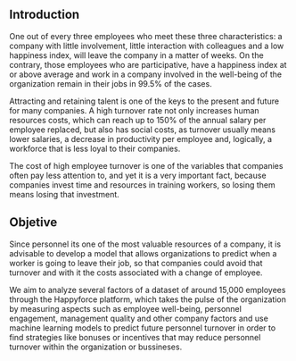 ## Introduction

One out of every three employees who meet these three characteristics: a company with little involvement, little interaction with colleagues and a low happiness index, will leave the company in a matter of weeks. On the contrary, those employees who are participative, have a happiness index at or above average and work in a company involved in the well-being of the organization remain in their jobs in 99.5% of the cases.

Attracting and retaining talent is one of the keys to the present and future for many companies. A high turnover rate not only increases human resources costs, which can reach up to 150% of the annual salary per employee replaced, but also has social costs, as turnover usually means lower salaries, a decrease in productivity per employee and, logically, a workforce that is less loyal to their companies.

The cost of high employee turnover is one of the variables that companies often pay less attention to, and yet it is a very important fact, because companies invest time and resources in training workers, so losing them means losing that investment.

## Objetive

Since personnel its one of the most valuable resources of a company, it is advisable to develop a model that allows organizations to predict when a worker is going to leave their job, so that companies could avoid that turnover and with it the costs associated with a change of employee.

We aim to analyze several factors of a dataset of around 15,000 employees through the Happyforce platform, which takes the pulse of the organization by measuring aspects such as employee well-being, personnel engagement, management quality and other company factors and use machine learning models to predict future personnel turnover in order to find strategies like bonuses or incentives that may reduce personnel turnover within the organization or bussineses.
